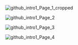 ![github_intro1_Page_1_cropped](https://user-images.githubusercontent.com/19624843/63884743-c47f3000-c9a4-11e9-8f9f-19a9046a5c0f.png)

![github_intro1_Page_2](https://user-images.githubusercontent.com/19624843/63884449-33a85480-c9a4-11e9-8309-4e17769666c6.png)

![github_intro1_Page_3](https://user-images.githubusercontent.com/19624843/63884455-360aae80-c9a4-11e9-8434-5949f760cf3a.png)

![github_intro1_Page_4](https://user-images.githubusercontent.com/19624843/63884465-39059f00-c9a4-11e9-9a6a-2479fa619d11.png)

